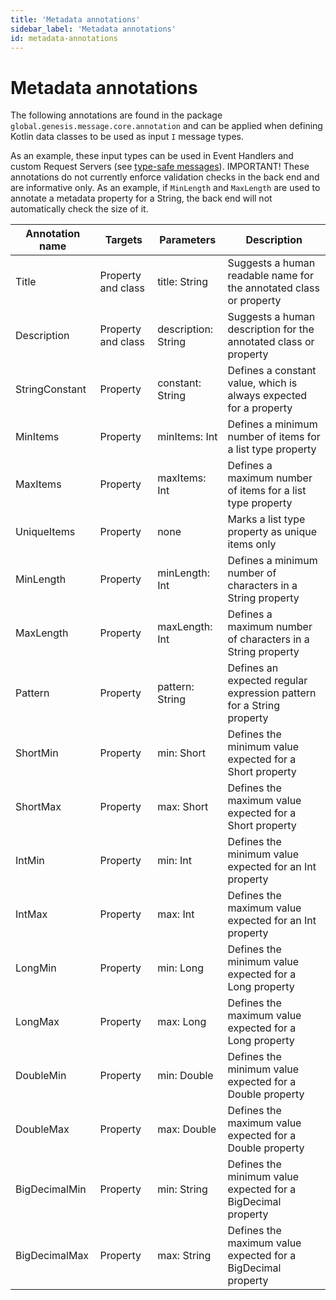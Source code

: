 ```yaml
---
title: 'Metadata annotations'
sidebar_label: 'Metadata annotations'
id: metadata-annotations
---
```


# Metadata annotations

The following annotations are found in the package `global.genesis.message.core.annotation` and can be applied when defining Kotlin data classes to be used as input `I` message types. 

As an example, these input types can be used in Event Handlers and custom Request Servers (see [type-safe messages](/server/inter-process-messages/type-safe-messages/)). IMPORTANT! These annotations do not currently enforce validation checks in the back end and are informative only. As an example, if `MinLength` and `MaxLength` are used to annotate a metadata property for a String, the back end will not automatically check the size of it.

| Annotation name | Targets | Parameters | Description |
|----|----|----| --- |
| Title | Property and class | title: String | Suggests a human readable name for the annotated class or property
| Description | Property and class | description: String | Suggests a human description for the annotated class or property
| StringConstant | Property | constant: String | Defines a constant value, which is always expected for a property
| MinItems | Property | minItems: Int | Defines a minimum number of items for a list type property
| MaxItems | Property | maxItems: Int | Defines a maximum number of items for a list type property
| UniqueItems | Property | none | Marks a list type property as unique items only
| MinLength | Property | minLength: Int | Defines a minimum number of characters in a String property
| MaxLength | Property | maxLength: Int | Defines a maximum number of characters in a String property
| Pattern | Property | pattern: String | Defines an expected regular expression pattern for a String property
| ShortMin | Property | min: Short | Defines the minimum value expected for a Short property 
| ShortMax | Property | max: Short | Defines the maximum value expected for a Short property 
| IntMin | Property | min: Int | Defines the minimum value expected for an Int property 
| IntMax | Property | max: Int | Defines the maximum value expected for an Int property
| LongMin | Property | min: Long | Defines the minimum value expected for a Long property
| LongMax | Property | max: Long | Defines the maximum value expected for a Long property
| DoubleMin | Property | min: Double | Defines the minimum value expected for a Double property
| DoubleMax | Property | max: Double | Defines the maximum value expected for a Double property
| BigDecimalMin | Property | min: String | Defines the minimum value expected for a BigDecimal property
| BigDecimalMax | Property | max: String | Defines the maximum value expected for a BigDecimal property
